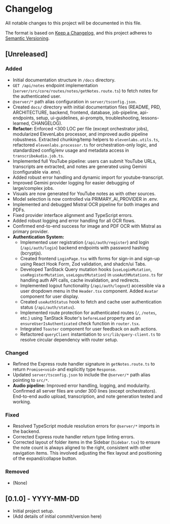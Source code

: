 # Changelog

All notable changes to this project will be documented in this file.

The format is based on [Keep a Changelog](https://keepachangelog.com/en/1.0.0/),
and this project adheres to [Semantic Versioning](https://semver.org/spec/v2.0.0.html).

## [Unreleased]

### Added

*   Initial documentation structure in `/docs` directory.
*   `GET /api/notes` endpoint implementation (`server/src/core/routes/notes/getNotes.route.ts`) to fetch notes for the authenticated user.
*   `@server/*` path alias configuration in `server/tsconfig.json`.
*   Created `docs/` directory with initial documentation files (README, PRD, ARCHITECTURE, backend, frontend, database, job-pipeline, api-endpoints, setup, ui-guidelines, ai-prompts, troubleshooting, lessons-learned, CHANGELOG).
*   **Refactor:** Enforced <300 LOC per file (except orchestrator jobs), modularized ElevenLabs processor, and improved audio pipeline robustness. Extracted chunking/temp helpers to `elevenlabs.utils.ts`, refactored `elevenlabs.processor.ts` for orchestration-only logic, and standardized config/env usage and metadata access in `transcribeAudio.job.ts`.
*   Implemented full YouTube pipeline: users can submit YouTube URLs, transcripts are extracted, and notes are generated using Gemini (configurable via .env).
*   Added robust error handling and dynamic import for youtube-transcript.
*   Improved Gemini provider logging for easier debugging of large/complex jobs.
*   Visuals are now generated for YouTube notes as with other sources.
*   Model selection is now controlled via PRIMARY_AI_PROVIDER in .env.
*   Implemented and debugged Mistral OCR pipeline for both images and PDFs.
*   Fixed provider interface alignment and TypeScript errors.
*   Added robust logging and error handling for all OCR flows.
*   Confirmed end-to-end success for image and PDF OCR with Mistral as primary provider.
*   **Authentication System:**
    - Implemented user registration (`/api/auth/register`) and login (`/api/auth/login`) backend endpoints with password hashing (bcryptjs).
    - Created frontend `LoginPage.tsx` with forms for sign-in and sign-up using React Hook Form, Zod validation, and shadcn/ui Tabs.
    - Developed TanStack Query mutation hooks (`useLoginMutation`, `useRegisterMutation`, `useLogoutMutation`) in `useAuthMutations.ts` for handling auth API calls, cache invalidation, and redirects.
    - Implemented logout functionality (`/api/auth/logout`) accessible via a user dropdown menu in the `Header.tsx` component. Added `Avatar` component for user display.
    - Created `useAuthStatus` hook to fetch and cache user authentication status (`/api/auth/status`).
    - Implemented route protection for authenticated routes (`/`, `/notes`, etc.) using TanStack Router's `beforeLoad` property and an `ensureUserIsAuthenticated` check function in `router.tsx`.
    - Integrated `Toaster` component for user feedback on auth actions.
    - Refactored `queryClient` instantiation to `src/lib/query-client.ts` to resolve circular dependency with router setup.

### Changed

*   Refined the Express route handler signature in `getNotes.route.ts` to return `Promise<void>` and explicitly type `Response`.
*   Updated `server/tsconfig.json` to include the `@server/*` path alias pointing to `src/*`.
*   **Audio pipeline:** Improved error handling, logging, and modularity. Confirmed all server files are under 300 lines (except orchestrators). End-to-end audio upload, transcription, and note generation tested and working.

### Fixed

*   Resolved TypeScript module resolution errors for `@server/*` imports in the backend.
*   Corrected Express route handler return type linting errors.
*   Corrected layout of folder items in the Sidebar (`Sidebar.tsx`) to ensure the note count is always aligned to the right, consistent with other navigation items. This involved adjusting the flex layout and positioning of the expand/collapse button.

### Removed

*   (None)

## [0.1.0] - YYYY-MM-DD

*   Initial project setup.
*   (Add details of initial commit/version here) 